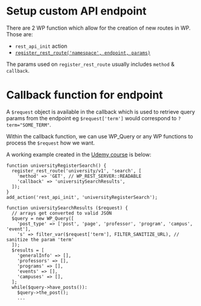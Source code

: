 # Setup custom API endpoint

There are 2 WP function which allow for the creation of new routes in WP. Those are:
 - `rest_api_init` action
 -  [`register_rest_route('namespace', endpoint, params)`](https://developer.wordpress.org/reference/functions/register_rest_route/)

The params used on `register_rest_route` usually includes `method` & `callback`.


# Callback function for endpoint
A `$request` object is available in the callback which is used to retrieve query params from the endpoint eg `$request['term']` would correspond to `?term="SOME_TERM"`.

Within the callback function, we can use WP_Query or any WP functions to process the `$request` how we want.

A working example created in the [Udemy course](https://www.udemy.com/course/become-a-wordpress-developer-php-javascript/learn/lecture/7837916) is below:

```
function universityRegisterSearch() {
  register_rest_route('university/v1', 'search', [
    'method' => 'GET', // WP_REST_SERVER::READABLE
    'callback' => 'universitySearchResults',
  ]);
}
add_action('rest_api_init', 'universityRegisterSearch');

function universitySearchResults ($request) {
  // arrays get converted to valid JSON
  $query = new WP_Query([
    'post_type' => ['post', 'page', 'professor', 'program', 'campus', 'event'],
    's' => filter_var($request['term'], FILTER_SANITIZE_URL), // sanitize the param 'term'
  ]);
  $results = [
    'generalInfo' => [],
    'professors' => [],
    'programs' => [],
    'events' => [],
    'campuses' => [],
  ];
  while($query->have_posts()):
    $query->the_post();
    ...
```